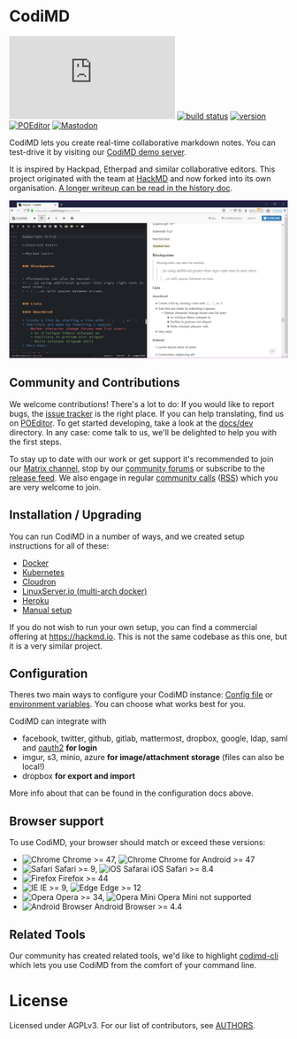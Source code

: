 CodiMD
===

[![#CodiMD on matrix.org][matrix.org-image]][matrix.org-url]
[![build status][travis-image]][travis-url]
[![version][github-version-badge]][github-release-page]
[![POEditor][poeditor-image]][poeditor-url]
[![Mastodon][social-mastodon-image]][social-mastodon]

CodiMD lets you create real-time collaborative markdown notes. You can test-drive
it by visiting our [CodiMD demo server][codimd-demo].

It is inspired by Hackpad, Etherpad and similar collaborative editors. This
project originated with the team at [HackMD](https://hackmd.io) and now forked
into its own organisation. [A longer writeup can be read in the history doc](docs/history.md).

[![CodiMD 1.3.2 with its feature demonstration page open](docs/images/CodiMD-1.3.2-features.png)][codimd-demo-features]


## Community and Contributions

We welcome contributions! There's a lot to do: If you would like to report bugs,
the [issue tracker][github-issue-tracker] is the right place. If you can help
translating, find us on [POEditor][poeditor-url]. To get started developing,
take a look at the [docs/dev](docs/dev) directory. In any case: come talk to us,
we'll be delighted to help you with the first steps.

To stay up to date with our work or get support it's recommended to join our
[Matrix channel][matrix.org-url], stop by our [community forums][codimd-community]
or subscribe to the [release feed][github-release-feed]. We also engage in
regular [community calls][codimd-community-calls] ([RSS](https://community.codimd.org/t/codimd-community-call/19.rss)) which you are very welcome to join.


## Installation / Upgrading

You can run CodiMD in a number of ways, and we created setup instructions for
all of these:

* [Docker](docs/setup/docker.md)
* [Kubernetes](docs/setup/kubernetes.md)
* [Cloudron](docs/setup/cloudron.md)
* [LinuxServer.io (multi-arch docker)](docs/setup/docker-linuxserver.md)
* [Heroku](docs/setup/heroku.md)
* [Manual setup](docs/setup/manual-setup.md)

If you do not wish to run your own setup, you can find a commercial offering at
https://hackmd.io. This is not the same codebase as this one, but it is a very
similar project.


## Configuration

Theres two main ways to configure your CodiMD instance:
[Config file](docs/configuration-config-file.md) or
[environment variables](docs/configuration-env-vars.md). You can choose what
works best for you.

CodiMD can integrate with

* facebook, twitter, github, gitlab, mattermost, dropbox, google, ldap, saml and [oauth2](docs/guides/auth/oauth.md) **for login**
* imgur, s3, minio, azure **for image/attachment storage** (files can also be local!)
* dropbox **for export and import**

More info about that can be found in the configuration docs above.


## Browser support

To use CodiMD, your browser should match or exceed these versions:

- ![Chrome](https://raw.githubusercontent.com/alrra/browser-logos/master/src/chrome/chrome_24x24.png) Chrome >= 47, ![Chrome](https://raw.githubusercontent.com/alrra/browser-logos/master/src/chrome/chrome_24x24.png) Chrome for Android >= 47
- ![Safari](https://raw.githubusercontent.com/alrra/browser-logos/master/src/safari/safari_24x24.png) Safari >= 9, ![iOS Safarai](https://raw.githubusercontent.com/alrra/browser-logos/master/src/safari-ios/safari-ios_24x24.png) iOS Safari >= 8.4
- ![Firefox](https://raw.githubusercontent.com/alrra/browser-logos/master/src/firefox/firefox_24x24.png) Firefox >= 44
- ![IE](https://raw.githubusercontent.com/alrra/browser-logos/master/src/archive/internet-explorer_9-11/internet-explorer_9-11_24x24.png) IE >= 9, ![Edge](https://raw.githubusercontent.com/alrra/browser-logos/master/src/edge/edge_24x24.png) Edge >= 12
- ![Opera](https://raw.githubusercontent.com/alrra/browser-logos/master/src/opera/opera_24x24.png) Opera >= 34, ![Opera Mini](https://raw.githubusercontent.com/alrra/browser-logos/master/src/opera-mini/opera-mini_24x24.png) Opera Mini not supported
- ![Android Browser](https://raw.githubusercontent.com/alrra/browser-logos/master/src/android-webview-beta/android-webview-beta_24x24.png) Android Browser >= 4.4


## Related Tools

Our community has created related tools, we'd like to highlight [codimd-cli](https://github.com/codimd/cli)
which lets you use CodiMD from the comfort of your command line.


# License

Licensed under AGPLv3. For our list of contributors, see [AUTHORS](AUTHORS).

[matrix.org-image]: https://img.shields.io/matrix/codimd:matrix.org?logo=matrix&server_fqdn=matrix.org
[matrix.org-url]: https://riot.im/app/#/room/#codimd:matrix.org
[travis-image]: https://travis-ci.org/codimd/server.svg?branch=master
[travis-url]: https://travis-ci.org/codimd/server
[github-version-badge]: https://img.shields.io/github/release/codimd/server.svg
[github-release-page]: https://github.com/codimd/server/releases
[github-release-feed]: https://github.com/codimd/server/releases.atom
[github-issue-tracker]: https://github.com/codimd/server/issues/
[poeditor-image]: https://img.shields.io/badge/POEditor-translate-blue.svg
[poeditor-url]: https://poeditor.com/join/project/1OpGjF2Jir
[codimd-demo]: https://demo.codimd.org
[codimd-demo-features]: https://demo.codimd.org/features
[codimd-community]: https://community.codimd.org
[codimd-community-calls]: https://community.codimd.org/t/codimd-community-call/19
[social-mastodon]: https://social.codimd.org/mastodon
[social-mastodon-image]: https://img.shields.io/mastodon/follow/18547?domain=https%3A%2F%2Fsocial.snopyta.org&style=social
